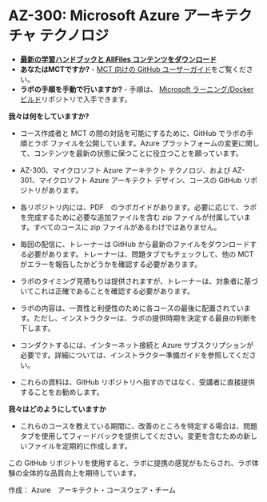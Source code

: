 ﻿# AZ-300: Microsoft Azure アーキテクチャ テクノロジ

- **[最新の学習ハンドブックと AllFiles コンテンツをダウンロード](../../releases/latest)**
- **あなたはMCTですか?** -  [MCT 向けの GitHub ユーザーガイド](https://microsoftlearning.github.io/MCT-User-Guide-JA/)をご覧ください。
- **ラボの手順を手動で行いますか?** - 手順は、 [Microsoft ラーニング/Docker ビルド](https://github.com/MicrosoftLearning/Docker-Build)リポジトリで入手できます。

**我々は何をしていますか?**

*	コース作成者と MCT の間の対話を可能にするために、GitHub でラボの手順とラボ ファイルを公開しています。Azure プラットフォームの変更に関して、コンテンツを最新の状態に保つことに役立つことを願っています。

*	AZ-300、マイクロソフト Azure アーキテクト テクノロジ、および AZ-301、マイクロソフト Azure アーキテクト デザイン、コースの GitHub リポジトリがあります。

*	各リポジトリ内には、PDF　のラボガイドがあります。必要に応じて、ラボを完成するために必要な追加ファイルを含む zip ファイルが付属しています。すべてのコースに zip ファイルがあるわけではありません。 

*	毎回の配信に、トレーナーは GitHub から最新のファイルをダウンロードする必要があります。トレーナーは、問題タブでもチェックして、他の MCT がエラーを報告したかどうかを確認する必要があります。  

*	ラボのタイミング見積もりは提供されますが、トレーナーは、対象者に基づいてこれは正確であることを確認する必要があります。

*	ラボの内容は、一貫性と利便性のために各コースの最後に配置されています。ただし、インストラクターは、ラボの提供時期を決定する最良の判断を下します。

*	コンダクトするには、インターネット接続と Azure サブスクリプションが必要です。詳細については、インストラクター準備ガイドを参照してください。 

*	これらの資料は、GitHub リポジトリへ指すのではなく、受講者に直接提供することをお勧めします。 

**我々はどのようにしていますか**

*	これらのコースを教えている期間に、改善のところを特定する場合は、問題タブを使用してフィードバックを提供してください。変更を含むための新しいファイルを定期的に作成します。 

この GitHub リポジトリを使用すると、ラボに提携の感覚がもたらされ、ラボ体験の全体的な品質向上を期待しています。 

作成：
Azure　アーキテクト・コースウェア・チーム
